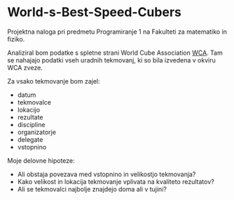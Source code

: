 World-s-Best-Speed-Cubers
=========================
Projektna naloga pri predmetu Programiranje 1 na Fakulteti za matematiko in fiziko.

Analiziral bom podatke s spletne strani World Cube Association [WCA](https://www.worldcubeassociation.org/). Tam se nahajajo podatki vseh uradnih tekmovanj, ki so bila izvedena v okviru WCA zveze.

Za vsako tekmovanje bom zajel:
* datum
* tekmovalce
* lokacijo
* rezultate
* discipline
* organizatorje
* delegate
* vstopnino

Moje delovne hipoteze:
* Ali obstaja povezava med vstopnino in velikostjo tekmovanja?
* Kako velikost in lokacija tekmovanje vplivata na kvaliteto rezultatov?
* Ali se tekmovalci najbolje znajdejo doma ali v tujini?